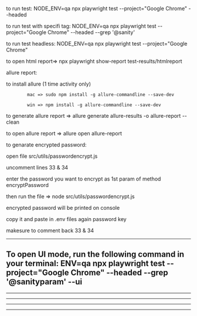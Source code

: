 to run test: NODE_ENV=qa  npx playwright test --project="Google Chrome" --headed

to run test with specifi tag: NODE_ENV=qa  npx playwright test --project="Google Chrome" --headed --grep '@sanity'

to run test headless: NODE_ENV=qa  npx playwright test --project="Google Chrome"

to open html report=> npx playwright show-report test-results/htmlreport


allure report:

to install allure (1 time activity only) 

			mac => sudo npm install -g allure-commandline --save-dev

			win => npm install -g allure-commandline --save-dev

to generate allure report => allure generate allure-results -o allure-report --clean

to open allure report => allure open allure-report

to genarate encrypted password: 

   open file src/utils/passwordencrypt.js

   uncomment lines 33 & 34

   enter the password you want to encrypt as 1st param of method encryptPassword

   then run the file => node src/utils/passwordencrypt.js

   encrypted password will be printed on console

   copy it and paste in .env files again password key

   makesure to comment back 33 & 34
   

-----------------
To open UI mode, run the following command in your terminal:
ENV=qa npx playwright test --project="Google Chrome" --headed --grep '@sanityparam' --ui
-----------------

-----------------
-----------------
-----------------
-----------------
